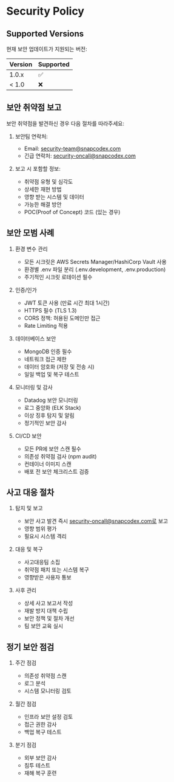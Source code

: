 # Security Policy

## Supported Versions

현재 보안 업데이트가 지원되는 버전:

| Version | Supported          |
| ------- | ------------------ |
| 1.0.x   | :white_check_mark: |
| < 1.0   | :x:                |

## 보안 취약점 보고

보안 취약점을 발견하신 경우 다음 절차를 따라주세요:

1. 보안팀 연락처:
   - Email: security-team@snapcodex.com
   - 긴급 연락처: security-oncall@snapcodex.com

2. 보고 시 포함할 정보:
   - 취약점 유형 및 심각도
   - 상세한 재현 방법
   - 영향 받는 시스템 및 데이터
   - 가능한 해결 방안
   - POC(Proof of Concept) 코드 (있는 경우)

## 보안 모범 사례

1. 환경 변수 관리
   - 모든 시크릿은 AWS Secrets Manager/HashiCorp Vault 사용
   - 환경별 .env 파일 분리 (.env.development, .env.production)
   - 주기적인 시크릿 로테이션 필수

2. 인증/인가
   - JWT 토큰 사용 (만료 시간 최대 1시간)
   - HTTPS 필수 (TLS 1.3)
   - CORS 정책: 허용된 도메인만 접근
   - Rate Limiting 적용

3. 데이터베이스 보안
   - MongoDB 인증 필수
   - 네트워크 접근 제한
   - 데이터 암호화 (저장 및 전송 시)
   - 일일 백업 및 복구 테스트

4. 모니터링 및 감사
   - Datadog 보안 모니터링
   - 로그 중앙화 (ELK Stack)
   - 이상 징후 탐지 및 알림
   - 정기적인 보안 감사

5. CI/CD 보안
   - 모든 PR에 보안 스캔 필수
   - 의존성 취약점 검사 (npm audit)
   - 컨테이너 이미지 스캔
   - 배포 전 보안 체크리스트 검증

## 사고 대응 절차

1. 탐지 및 보고
   - 보안 사고 발견 즉시 security-oncall@snapcodex.com로 보고
   - 영향 범위 평가
   - 필요시 시스템 격리

2. 대응 및 복구
   - 사고대응팀 소집
   - 취약점 패치 또는 시스템 복구
   - 영향받은 사용자 통보

3. 사후 관리
   - 상세 사고 보고서 작성
   - 재발 방지 대책 수립
   - 보안 정책 및 절차 개선
   - 팀 보안 교육 실시

## 정기 보안 점검

1. 주간 점검
   - 의존성 취약점 스캔
   - 로그 분석
   - 시스템 모니터링 검토

2. 월간 점검
   - 인프라 보안 설정 검토
   - 접근 권한 감사
   - 백업 복구 테스트

3. 분기 점검
   - 외부 보안 감사
   - 침투 테스트
   - 재해 복구 훈련 